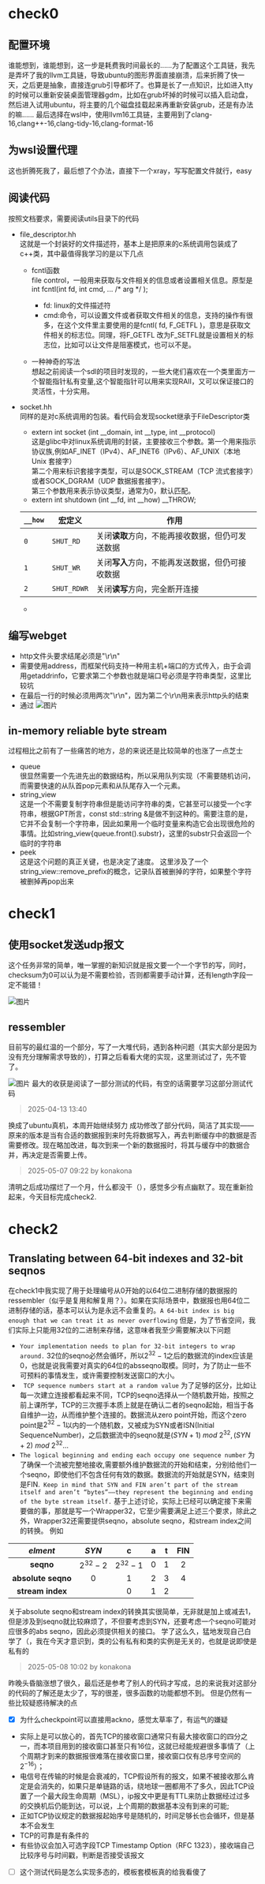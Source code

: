 # check0

## 配置环境
谁能想到，谁能想到，这一步是耗费我时间最长的……为了配置这个工具链，我先是弄坏了我的llvm工具链，导致ubuntu的图形界面直接崩溃，后来折腾了快一天，之后更是抽象，直接连grub引导都坏了。也算是长了一点知识，比如进入tty的时候可以重新安装桌面管理器gdm，比如在grub坏掉的时候可以插入启动盘，然后进入试用ubuntu，将主要的几个磁盘挂载起来再重新安装grub，还是有办法的嘛……
最后选择在wsl中，使用llvm16工具链，主要用到了clang-16,clang++-16,clang-tidy-16,clang-format-16
## 为wsl设置代理
这也折腾死我了，最后想了个办法，直接下一个xray，写写配置文件就行，easy
## 阅读代码
按照文档要求，需要阅读utils目录下的代码
* file_descriptor.hh<br />
    这就是一个封装好的文件描述符，基本上是把原来的c系统调用包装成了c++类，其中最值得我学习的是以下几点
    * fcntl函数<br />
    file control，一般用来获取与文件相关的信息或者设置相关信息。原型是     int fcntl(int fd, int cmd, ... /* arg */ );
        * fd: linux的文件描述符
        * cmd:命令，可以设置文件或者获取文件相关的信息，支持的操作有很多，在这个文件里主要使用的是fcntl( fd, F_GETFL )，意思是获取文件相关的标志位。同理，将F_GETFL 改为F_SETFL就是设置相关的标志位，比如可以让文件是阻塞模式，也可以不是。 

    * 一种神奇的写法<br />
        想起之前阅读一个sdl的项目时发现的，一些大佬们喜欢在一个类里面方一个智能指针私有变量,这个智能指针可以用来实现RAII，又可以保证接口的灵活性，十分实用。

* socket.hh<br />
同样的是对c系统调用的包装。看代码会发现socket继承于FileDescriptor类
    * extern int socket (int __domain, int __type, int __protocol)<br />
    这是glibc中对linux系统调用的封装，主要接收三个参数。第一个用来指示协议族,例如AF_INET（IPv4）、AF_INET6（IPv6）、AF_UNIX（本地 Unix 套接字）<br />
    第二个用来标识套接字类型，可以是SOCK_STREAM（TCP 流式套接字）或者SOCK_DGRAM（UDP 数据报套接字）。<br />
    第三个参数用来表示协议类型，通常为0，默认匹配。
    * extern int shutdown (int __fd, int __how) __THROW;<br />

    | `__how` | 宏定义 | 作用 |
    |------------|----------------|-------------------------------|
    | `0` | `SHUT_RD` | 关闭**读取**方向，不能再接收数据，但仍可发送数据 |
    | `1` | `SHUT_WR` | 关闭**写入**方向，不能再发送数据，但仍可接收数据 |
    | `2` | `SHUT_RDWR` | 关闭**读写**方向，完全断开连接 |
    * 
## 编写webget
* http文件头要求结尾必须是"\r\n"
* 需要使用address，而框架代码支持一种用主机+端口的方式传入，由于会调用getaddrinfo，它要求第二个参数也就是端口号必须是字符串类型，这里比较坑
* 在最后一行的时候必须用两次"\r\n"，因为第二个\r\n用来表示http头的结束
* 通过
![图片](./imgs/check0webget.png)
## in-memory reliable byte stream
过程相比之前有了一些痛苦的地方，总的来说还是比较简单的也涨了一点芝士
* queue<br />
    很显然需要一个先进先出的数据结构，所以采用队列实现（不需要随机访问，而需要快速的从队首pop元素和从队尾存入一个元素。
* string_view<br />
    这是一个不需要复制字符串但是能访问字符串的类，它甚至可以接受一个c字符串，根据GPT所言，const std::string &是做不到这种的。需要注意的是，它并不会复制一个字符串，因此如果用一个临时变量来构造它会出现很危险的事情。比如string_view{queue.front().substr}，这里的substr只会返回一个临时的字符串
* peek<br />
    这是这个问题的真正关键，也是决定了速度。
    这里涉及了一个string_view::remove_prefix的概念，记录队首被删掉的字符，如果整个字符被删掉再pop出来

# check1
## 使用socket发送udp报文<br />
这个任务非常的简单，唯一掌握的新知识就是报文要一个一个字节的写，同时，checksum为0可以认为是不需要检验，否则都需要手动计算，还有length字段一定不能错！

![图片](./imgs/udplen.png)
## ressembler
目前写的最红温的一个部分，写了一大堆代码，遇到各种问题（其实大部分是因为没有充分理解需求导致的），打算之后看看大佬的实现，这里测试过了，先不管了。

![图片](./imgs/check1test.png)
最大的收获是阅读了一部分测试的代码，有空的话需要学习这部分测试代码

> 2025-04-13 13:40<br />

换成了ubuntu真机，本周开始继续努力
成功修改了部分代码，简洁了其实现——原来的版本是当有合适的数据报到来时先将数据写入，再去判断缓存中的数据是否需要修改。现在略加改进，每次到来一个新的数据报时，将其与缓存中的数据合并，再决定是否需要上传。

> 2025-05-07 09:22 by konakona<br>

清明之后成功摆烂了一个月，什么都没干（），感觉多少有点幽默了。现在重新捡起来，今天目标完成check2.
# check2
## Translating between 64-bit indexes and 32-bit seqnos
在check1中我实现了用于处理编号从0开始的以64位二进制存储的数据报的ressembler（似乎是复用和解复用？）。如果在实际场景中，数据报也用64位二进制存储的话，基本可以认为是永远不会重复的。`A 64-bit index is
big enough that we can treat it as never overflowing`
但是，为了节省空间，我们实际上只能用32位的二进制来存储，这意味者我至少需要解决以下问题
* `Your implementation needs to plan for 32-bit integers to wrap around.`
    32位的seqno必然会循环，所以$2^{32}-1$之后的数据流的index应该是$0$，也就是说我需要对真实的64位的absseqno取模。同时，为了防止一些不可预料的事情发生，或许需要控制发送窗口的大小。
* ` TCP sequence numbers start at a random value`
    为了足够的区分，比如让每一次建立连接都看起来不同，TCP的seqno选择从一个随机数开始，按照之前上课所学，TCP的三次握手本质上就是在确认二者的seqno起始，相当于各自维护一边，从而维护整个连接的。数据流从zero point开始，而这个zero point是$2^{32}-1$以内的一个随机数，又被成为SYN或者ISN(Initial SequenceNumber)，之后数据流中的seqno就是$(SYN+1) \ mod\ 2^{32},(SYN+2) \ mod\ 2^{32}...$
* `The logical beginning and ending each occupy one sequence number`
    为了确保一个流被完整地接收,需要额外维护数据流的开始和结束，分别给他们一个seqno，即使他们不包含任何有效的数据。数据流的开始就是SYN，结束则是FIN.` Keep
in mind that SYN and FIN aren’t part of the stream itself and aren’t “bytes”——they represent the beginning and ending of the byte stream itself.`
基于上述讨论，实际上已经可以确定接下来需要做的事，那就是写一个Wrapper32，它至少需要满足上述三个要求，除此之外，Wrapper32还需要提供seqno，absolute seqno，和stream index之间的转换。
例如

|*elment*|*SYN*|c|a|t|FIN|
|:-:|:-:|:-:|:-:|:-:|:-:|
|**seqno**|$2^{32}-2$|$2^{32}-1$|$0$|$1$|$2$|
|**absolute seqno**|$0$|$1$|$2$|$3$|$4$|
|**stream index**||0|1|2||

关于absolute seqno和stream index的转换其实很简单，无非就是加上或减去1，但是涉及到seqno就比较麻烦了，不但要考虑到SYN，还要考虑一个seqno可能对应很多的abs seqno，因此必须提供相关的接口。
学了这么久，猛地发现自己白学了（，我在今天才意识到，类的公有私有和类的实例是无关的，也就是说即使是私有的

> 2025-05-08 10:02 by konakona <br />

昨晚头昏脑涨想了很久，最后还是参考了别人的代码才写成，总的来说我对这部分的代码的了解还是太少了，写的很差，很多函数的功能都想不到。
但是仍然有一些比较疑惑待解决的点
- [x] 为什么checkpoint可以直接用ackno，感觉太草率了，有运气的嫌疑
* 实际上是可以放心的，首先TCP的接收窗口通常只有最大接收窗口的四分之一，而本项目用到的接收窗口甚至只有16位，这就已经能规避很多事情了（上个周期才到来的数据报很难落在接收窗口里，接收窗口仅有总序号空间的$2^{-16}$）；
* 电信号在传输的时候是会衰减的，TCP假设所有的报文，如果不被接收那么肯定是会消失的，如果只是单链路的话，绕地球一圈都用不了多久，因此TCP设置了一个最大段生命周期（MSL），ip报文中更是有TTL来防止数据经过过多的交换机后仍能到达，可以说，上个周期的数据基本没有到来的可能;
* 正如TCP协议规定的数据报起始序号是随机的，时间足够长也会循环，但是基本不会发生
* TCP的可靠是有条件的
* 有些协议会加入可选字段TCP Timestamp Option（RFC 1323），接收端自己比较序号与时间戳，判断是否接受该报文
- [ ] 这个测试代码是怎么实现多态的，模板套模板真的给我看傻了

